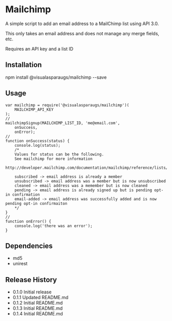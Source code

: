 Mailchimp
=========

A simple script to add an email address to a MailChimp list using API 3.0. 

This only takes an email address and does not manage any merge fields, etc.

Requires an API key and a list ID

## Installation

  npm install @visualasparaugs/mailchimp --save

## Usage

	var mailchimp = require('@visualasparaugs/mailchimp')(
	    MAILCHIMP_API_KEY
	);
	//
	mailchimpSignup(MAILCHIMP_LIST_ID, 'me@email.com',
	    onSuccess,
	    onError);
	//
	function onSuccess(status) {
	    console.log(status);
	    /*
	    Values for status can be the following.
	    See mailchimp for more information 
	    http://developer.mailchimp.com/documentation/mailchimp/reference/lists/members/
	    
	    subscribed -> email address is already a member
        unsubscribed -> email address was a member but is now unsubscribed
        cleaned -> email address was a memember but is now cleaned
        pending -> email address is already signed up but is pending opt-in confirmation
		email-added -> email address was successfully added and is now pending opt-in confirmaiton
	    */
	}
	//
	function onError() {
	    console.log('there was an error');
	}

## Dependencies

* md5
* unirest

## Release History

* 0.1.0 Initial release
* 0.1.1 Updated README.md
* 0.1.2 Initial README.md
* 0.1.3 Initial README.md
* 0.1.4 Initial README.md